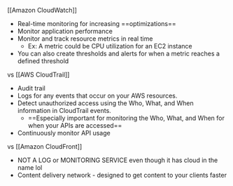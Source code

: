 
[[Amazon CloudWatch]]
- Real-time monitoring for increasing ==optimizations==
- Monitor application performance
- Monitor and track resource metrics in real time
	- Ex: A metric could be CPU utilization for an EC2 instance
- You can also create thresholds and alerts for when a metric reaches a defined threshold

vs [[AWS CloudTrail]]
- Audit trail
- Logs for any events that occur on your AWS resources.
- Detect unauthorized access using the Who, What, and When information in CloudTrail events.
	- ==Especially important for monitoring the Who, What, and When for when your APIs are accessed==
- Continuously monitor API usage

vs [[Amazon CloudFront]]
- NOT A LOG or MONITORING SERVICE even though it has cloud in the name lol
- Content delivery network - designed to get content to your clients faster